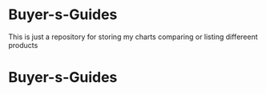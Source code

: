 # Buyer-s-Guides
This is just a repository for storing my charts comparing or listing differeent products
# Buyer-s-Guides
